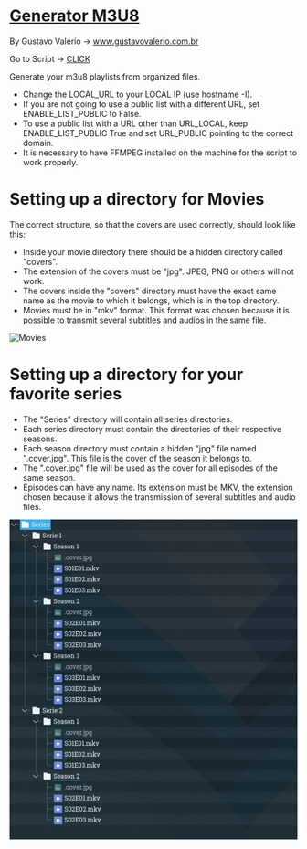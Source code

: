 # [Generator M3U8](https://github.com/valeriogustavo/valeriogustavo.github.io/blob/main/GeneratorM3U8)
By Gustavo Valério -> www.gustavovalerio.com.br

Go to Script -> [CLICK](https://github.com/valeriogustavo/valeriogustavo.github.io/blob/main/GeneratorM3U8)



Generate your m3u8 playlists from organized files.


* Change the LOCAL_URL to your LOCAL IP (use hostname -I).
* If you are not going to use a public list with a different URL, set ENABLE_LIST_PUBLIC to False.
* To use a public list with a URL other than URL_LOCAL, keep ENABLE_LIST_PUBLIC True and set URL_PUBLIC pointing to the correct domain.
* It is necessary to have FFMPEG installed on the machine for the script to work properly.



# Setting up a directory for Movies


The correct structure, so that the covers are used correctly, should look like this:

  * Inside your movie directory there should be a hidden directory called "covers". 
  * The extension of the covers must be "jpg". JPEG, PNG or others will not work.  
  * The covers inside the "covers" directory must have the exact same name as the movie to which it belongs, which is in the top directory.  
  * Movies must be in "mkv" format. This format was chosen because it is possible to transmit several subtitles and audios in the same file.

![Movies](https://user-images.githubusercontent.com/9014758/136222345-1b4558c4-1790-40f1-b95c-30822d33ddd3.png)
 
# Setting up a directory for your favorite series
* The "Series" directory will contain all series directories.
* Each series directory must contain the directories of their respective seasons.
* Each season directory must contain a hidden "jpg" file named ".cover.jpg". This file is the cover of the season it belongs to.
* The ".cover.jpg" file will be used as the cover for all episodes of the same season.
* Episodes can have any name. Its extension must be MKV, the extension chosen because it allows the transmission of several subtitles and audio files.

![Series](https://github.com/valeriogustavo/valeriogustavo.github.io/blob/main/images/Series.jpg)
